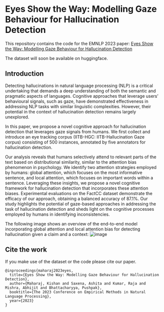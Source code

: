 # Eyes Show the Way: Modelling Gaze Behaviour for Hallucination Detection

This repository contains the code for the EMNLP 2023 paper: [Eyes Show the Way: Modelling Gaze Behaviour for Hallucination Detection](https://aclanthology.org/2023.findings-emnlp.764.pdf) 

The dataset will soon be available on huggingface.

## Introduction 

Detecting hallucinations in natural language processing (NLP) is a critical undertaking that demands a deep understanding of both the semantic and pragmatic aspects of languages. Cognitive approaches that leverage users’ behavioural signals, such as gaze, have demonstrated effectiveness in addressing NLP tasks with similar linguistic complexities. However, their potential in the context of hallucination detection remains largely unexplored. 

In this paper, we propose a novel cognitive approach for hallucination detection that leverages gaze signals from humans. We first collect and introduce an eye tracking corpus (IITB-HGC: IITB-Hallucination Gaze corpus) consisting of 500 instances, annotated by five annotators for hallucination detection. 

Our analysis reveals that humans selectively attend to relevant parts of the text based on distributional similarity, similar to the attention bias phenomenon in psychology. We identify two attention strategies employed by humans: global attention, which focuses on the most informative sentence, and local attention, which focuses on important words within a sentence. Leveraging these insights, we propose a novel cognitive framework for hallucination detection that incorporates these attention biases. Experimental evaluations on the FactCC dataset demonstrate the efficacy of our approach, obtaining a balanced accuracy of 87.1%. Our study highlights the potential of gaze-based approaches in addressing the task of hallucination detection and sheds light on the cognitive processes employed by humans in identifying inconsistencies. 

The following image shows an overview of the end-to-end model incorporating global attention and local attention bias for detecting hallucination given a claim and a context:
![image](https://github.com/kishanmaharaj/gaze-hallucination-detection/assets/16451688/492de5cb-453e-4b5c-bd55-15e74042f242)

## Cite the work

If you make use of the dataset or the code please cite our paper.

```
@inproceedings{maharaj2023eyes,
  title={Eyes Show the Way: Modelling Gaze Behaviour for Hallucination Detection},
  author={Maharaj, Kishan and Saxena, Ashita and Kumar, Raja and Mishra, Abhijit and Bhattacharyya, Pushpak},
  booktitle={The 2023 Conference on Empirical Methods in Natural Language Processing},
  year={2023}
}
```
